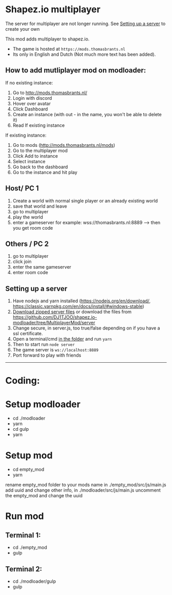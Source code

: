 # Shapez.io multiplayer

The server for multiplayer are not longer running. See [Setting up a server](#setting-up-a-server) to create your own

This mod adds multiplayer to shapez.io. 
- The game is hosted at `https://mods.thomasbrants.nl`
- Its only in English and Dutch (Not much more text has been added).

## How to add mutliplayer mod on modloader:
If no existing instance:
1. Go to http://mods.thomasbrants.nl/
2. Login with discord
3. Hover over avatar
4. Click Dashboard
5. Create an instance (with out - in the name, you won't be able to delete it)
6. Read If existing instance

If existing instance:
1. Go to mods (http://mods.thomasbrants.nl/mods)
2. Go to the multiplayer mod
3. Click Add to instance
4. Select instance
5. Go back to the dashboard
6. Go to the instance and hit play

## Host/ PC 1 
1. Create a world with normal single player or an already existing world
2. save that world and leave
3. go to multiplayer
4. play the world
5. enter a gameserver for example: wss://thomasbrants.nl:8889
--> then you get room code

## Others / PC 2
1. go to multiplayer
2. click join
3. enter the same gameserver
4. enter room code

## Setting up a server
1. Have nodejs and yarn installed (https://nodejs.org/en/download/, https://classic.yarnpkg.com/en/docs/install/#windows-stable)
2. [Download zipped server files](https://download-directory.github.io/?url=https://github.com/DJ1TJOO/shapez.io-modloader/tree/MultiplayerMod/server) or download the files from https://github.com/DJ1TJOO/shapez.io-modloader/tree/MultiplayerMod/server
3. Change secure, in server.js, too true/false depending on if you have a ssl certificate.
4. Open a terminal/cmd [in the folder](https://www.groovypost.com/howto/open-command-window-terminal-window-specific-folder-windows-mac-linux/) and run `yarn`
5. Then to start run `node server`
6. The game server is `ws://localhost:8889`
7. Port forward to play with friends

<hr>

# Coding:

# Setup modloader

-   cd ./modloader
-   yarn
-   cd gulp
-   yarn

# Setup mod

-   cd empty_mod
-   yarn

rename empty_mod folder to your mods name
in ./empty_mod/src/js/main.js add uuid and change other info,
in ./modloader/src/js/main.js uncomment the empty_mod and change the uuid

# Run mod

## Terminal 1:

-   cd ./empty_mod
-   gulp

## Terminal 2:

-   cd ./modloader/gulp
-   gulp
